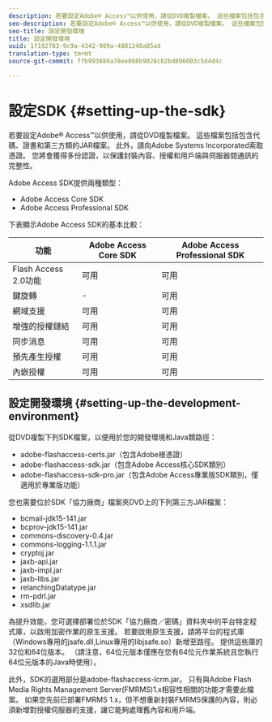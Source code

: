 ```yaml
---
description: 若要設定Adobe® Access™以供使用，請從DVD複製檔案。 這些檔案包括包含代碼、證書和第三方類的JAR檔案。 此外，請向Adobe Systems Incorporated索取憑證。 您將會獲得多份認證，以保護封裝內容、授權和用戶端與伺服器間通訊的完整性。
seo-description: 若要設定Adobe® Access™以供使用，請從DVD複製檔案。 這些檔案包括包含代碼、證書和第三方類的JAR檔案。 此外，請向Adobe Systems Incorporated索取憑證。 您將會獲得多份認證，以保護封裝內容、授權和用戶端與伺服器間通訊的完整性。
seo-title: 設定開發環境
title: 設定開發環境
uuid: 1f192783-9c9a-4342-909a-4881248a85ad
translation-type: tm+mt
source-git-commit: ffb993889a78ee068b9028cb2bd896003c5d4d4c

---
```



# 設定SDK {#setting-up-the-sdk}

若要設定Adobe® Access™以供使用，請從DVD複製檔案。 這些檔案包括包含代碼、證書和第三方類的JAR檔案。 此外，請向Adobe Systems Incorporated索取憑證。 您將會獲得多份認證，以保護封裝內容、授權和用戶端與伺服器間通訊的完整性。

Adobe Access SDK提供兩種類型：
* Adobe Access Core SDK
* Adobe Access Professional SDK

下表顯示Adobe Access SDK的基本比較：

| 功能 | Adobe Access Core SDK | Adobe Access Professional SDK |
|---|---|---|
| Flash Access 2.0功能 | 可用 | 可用 |
| 鍵旋轉 | - | 可用 |
| 網域支援 | 可用 | 可用 |
| 增強的授權鏈結 | 可用 | 可用 |
| 同步消息 | 可用 | 可用 |
| 預先產生授權 | 可用 | 可用 |
| 內嵌授權 | 可用 | 可用 |

## 設定開發環境 {#setting-up-the-development-environment}

從DVD複製下列SDK檔案，以便用於您的開發環境和Java類路徑：

* adobe-flashaccess-certs.jar（包含Adobe根憑證）
* adobe-flashaccess-sdk.jar（包含Adobe Access核心SDK類別）
* adobe-flashaccess-sdk-pro.jar（包含Adobe Access專業版SDK類別，僅適用於專業版功能）

您也需要位於SDK「協力廠商」檔案夾DVD上的下列第三方JAR檔案：

* bcmail-jdk15-141.jar
* bcprov-jdk15-141.jar
* commons-discovery-0.4.jar
* commons-logging-1.1.1.jar
* cryptoj.jar
* jaxb-api.jar
* jaxb-impl.jar
* jaxb-libs.jar
* relanchingDatatype.jar
* rm-pdrl.jar
* xsdlib.jar

為提升效能，您可選擇部署位於SDK「協力廠商／密碼」資料夾中的平台特定程式庫，以啟用加密作業的原生支援。 若要啟用原生支援，請將平台的程式庫（Windows專用的jsafe.dll,Linux專用的libjsafe.so）新增至路徑。 提供這些庫的32位和64位版本。 （請注意，64位元版本僅應在您有64位元作業系統且您執行64位元版本的Java時使用）。

此外，SDK的選用部分是adobe-flashaccess-lcrm.jar。 只有與Adobe Flash Media Rights Management Server(FMRMS)1.x相容性相關的功能才需要此檔案。 如果您先前已部署FMRMS 1.x，但不想重新封裝FMRMS保護的內容，則必須新增對授權伺服器的支援，讓它能夠處理舊內容和用戶端。
